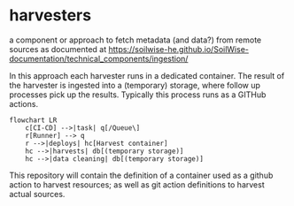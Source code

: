 # harvesters

a component or approach to fetch metadata (and data?) from remote sources as documented at <https://soilwise-he.github.io/SoilWise-documentation/technical_components/ingestion/>

In this approach each harvester runs in a dedicated container. The result of the harvester is ingested into a (temporary) storage, where follow up processes pick up the results. Typically this process runs as a GITHub actions.

``` mermaid
flowchart LR
    c[CI-CD] -->|task| q[/Queue\]
    r[Runner] --> q
    r -->|deploys| hc[Harvest container]
    hc -->|harvests| db[(temporary storage)]
    hc -->|data cleaning| db[(temporary storage)]
```

This repository will contain the definition of a container used as a github action to harvest resources; as well as git action definitions to harvest actual sources. 

